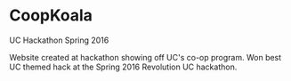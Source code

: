 # CoopKoala
UC Hackathon Spring 2016

Website created at hackathon showing off UC's co-op program. Won best UC themed hack at the Spring 2016 Revolution UC hackathon.
